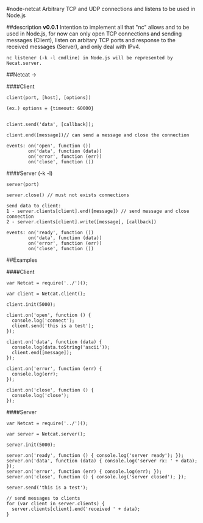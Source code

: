 #node-netcat
	Arbitrary TCP and UDP connections and listens to be used in Node.js


##description
	**v0.0.1**
	Intention to implement all that "nc" allows and to be used in Node.js,
	for now can only open TCP connections and sending messages (Client), listen on arbitary TCP ports and response to the received messages (Server), and only deal with IPv4.
	
	
	nc listener (-k -l cmdline) in Node.js will be represented by Necat.server.


##Netcat -> 

####Client
	
	client(port, [host], [options])
	
	(ex.) options = {timeout: 60000}
	
	
	client.send('data', [callback]);
	
	client.end([message])// can send a message and close the connection

	events: on('open', function ())
			on('data', function (data))
			on('error', function (err))
			on('close', function ())
			
			
####Server (-k -l)
			
	server(port)
	
	server.close() // must not exists connections
	
	send data to client:
	1 - server.clients[client].end([message]) // send message and close connection
	2 - server.clients[client].write([message], [callback])
	
	events: on('ready', function ())
			on('data', function (data))
			on('error', function (err))
			on('close', function ())

##Examples

####Client

	var Netcat = require('../')();
	
	var client = Netcat.client();
	
	client.init(5000);
	
	client.on('open', function () {
	  console.log('connect');
	  client.send('this is a test');
	});
	
	client.on('data', function (data) {
	  console.log(data.toString('ascii'));
	  client.end([message]);
	});
	
	client.on('error', function (err) {
	  console.log(err);
	});
	
	client.on('close', function () {
	  console.log('close');
	});

####Server

	var Netcat = require('../')();
	
	var server = Netcat.server();
	
	server.init(5000);
	
	server.on('ready', function () { console.log('server ready'); });
	server.on('data', function (data) { console.log('server rx: ' + data); });
	server.on('error', function (err) { console.log(err); });
	server.on('close', function () { console.log('server closed'); });
	
	server.send('this is a test');
	
	// send messages to clients
	for (var client in server.clients) {
      server.clients[client].end('received ' + data);
    }
	